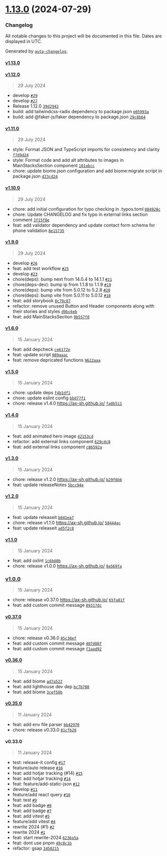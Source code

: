 

# [1.13.0](https://github.com/ax-sh/ax-sh.github.io/compare/v1.12.0...v1.13.0) (2024-07-29)

### Changelog

All notable changes to this project will be documented in this file. Dates are displayed in UTC.

Generated by [`auto-changelog`](https://github.com/CookPete/auto-changelog).

#### [v1.13.0](https://github.com/ax-sh/ax-sh.github.io/compare/v1.12.0...v1.13.0)

#### [v1.12.0](https://github.com/ax-sh/ax-sh.github.io/compare/v1.11.0...v1.12.0)

> 29 July 2024

- develop [`#29`](https://github.com/ax-sh/ax-sh.github.io/pull/29)
- develop [`#27`](https://github.com/ax-sh/ax-sh.github.io/pull/27)
- Release 1.12.0 [`39d2942`](https://github.com/ax-sh/ax-sh.github.io/commit/39d2942213c3cad5e42d63f9f6300013f7caa90f)
- build: add tailwindcss-radix dependency to package.json [`e05993a`](https://github.com/ax-sh/ax-sh.github.io/commit/e05993a5a99d1d379f344561e6e18812cf06ac02)
- build: add @faker-js/faker dependency to package.json [`29c8b64`](https://github.com/ax-sh/ax-sh.github.io/commit/29c8b64bb13979d90b798c641324848a0e35b1ad)

#### [v1.11.0](https://github.com/ax-sh/ax-sh.github.io/compare/v1.10.0...v1.11.0)

> 29 July 2024

- style: Format JSON and TypeScript imports for consistency and clarity [`f7d9d24`](https://github.com/ax-sh/ax-sh.github.io/commit/f7d9d249f0ca3f94214c039588510db31d36f7e3)
- style: Format code and add alt attributes to images in MainStacksSection component [`101abcc`](https://github.com/ax-sh/ax-sh.github.io/commit/101abcc7622ee88b2e6d94f01c57c95d0384d481)
- chore: update biome.json configuration and add biome:migrate script in package.json [`d23cd24`](https://github.com/ax-sh/ax-sh.github.io/commit/d23cd2461382b7901061b35f3c17c2ba0826c572)

#### [v1.10.0](https://github.com/ax-sh/ax-sh.github.io/compare/v1.9.0...v1.10.0)

> 29 July 2024

- chore: add initial configuration for typo checking in .typos.toml [`084928c`](https://github.com/ax-sh/ax-sh.github.io/commit/084928cf3e4cf7639c6026a0791e1022127b4ecd)
- chore: Update CHANGELOG and fix typo in external links section comment [`1f15f0e`](https://github.com/ax-sh/ax-sh.github.io/commit/1f15f0ea1304c519a354d2713b9557bea0037194)
- feat: add validator dependency and update contact form schema for phone validation [`8e15735`](https://github.com/ax-sh/ax-sh.github.io/commit/8e157353ae459c7676d695dee30240c70438de3a)

#### [v1.9.0](https://github.com/ax-sh/ax-sh.github.io/compare/v1.6.0...v1.9.0)

> 29 July 2024

- develop [`#26`](https://github.com/ax-sh/ax-sh.github.io/pull/26)
- feat: add test workflow [`#25`](https://github.com/ax-sh/ax-sh.github.io/pull/25)
- develop [`#23`](https://github.com/ax-sh/ax-sh.github.io/pull/23)
- chore(deps): bump next from 14.0.4 to 14.1.1 [`#21`](https://github.com/ax-sh/ax-sh.github.io/pull/21)
- chore(deps-dev): bump ip from 1.1.8 to 1.1.9 [`#19`](https://github.com/ax-sh/ax-sh.github.io/pull/19)
- chore(deps): bump vite from 5.0.12 to 5.2.8 [`#20`](https://github.com/ax-sh/ax-sh.github.io/pull/20)
- chore(deps): bump vite from 5.0.11 to 5.0.12 [`#18`](https://github.com/ax-sh/ax-sh.github.io/pull/18)
- feat: add storybook [`8c79c87`](https://github.com/ax-sh/ax-sh.github.io/commit/8c79c874de61eb2a47335a9b320e9bc76b9019a5)
- refactor: remove unused Button and Header components along with their stories and styles [`d9bc6eb`](https://github.com/ax-sh/ax-sh.github.io/commit/d9bc6eb0194b9bad4650f5a7daa1bda93710cfe9)
- feat: add MainStacksSection [`9b557f0`](https://github.com/ax-sh/ax-sh.github.io/commit/9b557f0dce31831e5ee83bb947a0399b03d89f8f)

#### [v1.6.0](https://github.com/ax-sh/ax-sh.github.io/compare/v1.5.0...v1.6.0)

> 15 January 2024

- feat: add depcheck [`ce6172e`](https://github.com/ax-sh/ax-sh.github.io/commit/ce6172e8e7d83d83e473acab75c6d1f222f253f9)
- feat: update script [`089aaac`](https://github.com/ax-sh/ax-sh.github.io/commit/089aaaceb003ba3c01b413db6d9788a1f95b8620)
- feat: remove depricated functions [`9622aaa`](https://github.com/ax-sh/ax-sh.github.io/commit/9622aaaa806c22e341cc82db2c8427e34a041a6f)

#### [v1.5.0](https://github.com/ax-sh/ax-sh.github.io/compare/v1.4.0...v1.5.0)

> 15 January 2024

- chore: update deps [`f4b1df1`](https://github.com/ax-sh/ax-sh.github.io/commit/f4b1df1d3aff182745c5b67c00810000b8542980)
- chore: update eslint config [`bbd77f1`](https://github.com/ax-sh/ax-sh.github.io/commit/bbd77f1b2af0726f0b03e68e4a4a7911a58f6b38)
- chore: release v1.4.0 https://ax-sh.github.io/ [`fa0b511`](https://github.com/ax-sh/ax-sh.github.io/commit/fa0b511d388fbf3dd9edc3e89b97eb6b01c180a5)

#### [v1.4.0](https://github.com/ax-sh/ax-sh.github.io/compare/v1.3.0...v1.4.0)

> 15 January 2024

- feat: add animated hero image [`42153cd`](https://github.com/ax-sh/ax-sh.github.io/commit/42153cd21c1b1b6caaa35340936dc7432fd74ae3)
- refactor: add external links component [`629cdc8`](https://github.com/ax-sh/ax-sh.github.io/commit/629cdc8c40a6e1a9ea07ee40083cb257d4ccb075)
- feat: add external links component [`c86592a`](https://github.com/ax-sh/ax-sh.github.io/commit/c86592ad6984cd271d843b619f3c77abbab75400)

#### [v1.3.0](https://github.com/ax-sh/ax-sh.github.io/compare/v1.2.0...v1.3.0)

> 15 January 2024

- chore: release v1.2.0 https://ax-sh.github.io/ [`b29f6bb`](https://github.com/ax-sh/ax-sh.github.io/commit/b29f6bb57df7f26b5dfb58fad0665377d6784579)
- feat: update releaseNotes [`5bcc94e`](https://github.com/ax-sh/ax-sh.github.io/commit/5bcc94ed3deb8da9024e393137f6a3ffef101b65)

#### [v1.2.0](https://github.com/ax-sh/ax-sh.github.io/compare/v1.1.0...v1.2.0)

> 15 January 2024

- feat: update releaseit [`b841ea7`](https://github.com/ax-sh/ax-sh.github.io/commit/b841ea7aeb2f10e63e72e3000ce5ddcb2ae9d6e8)
- chore: release v1.1.0 https://ax-sh.github.io/ [`58444ac`](https://github.com/ax-sh/ax-sh.github.io/commit/58444ac44fb242c7a0b45e8d404ae6f3da3d91c7)
- feat: update releaseit [`ad5f2c8`](https://github.com/ax-sh/ax-sh.github.io/commit/ad5f2c855477a4baa4ae66003cb64b1015b2105a)

#### [v1.1.0](https://github.com/ax-sh/ax-sh.github.io/compare/v1.0.0...v1.1.0)

> 15 January 2024

- feat: add oxlint [`1c6b60b`](https://github.com/ax-sh/ax-sh.github.io/commit/1c6b60b7cea476b4b039a2d28e0663b57adea139)
- chore: release v1.0.0 https://ax-sh.github.io/ [`9a569fa`](https://github.com/ax-sh/ax-sh.github.io/commit/9a569fae8b9d25917ed00e88c0c363dfd1fd060a)

### [v1.0.0](https://github.com/ax-sh/ax-sh.github.io/compare/v0.37.0...v1.0.0)

> 15 January 2024

- chore: release v0.37.0 https://ax-sh.github.io/ [`65fa81f`](https://github.com/ax-sh/ax-sh.github.io/commit/65fa81f66722db50e9b858979ca35cec00d763e8)
- feat: add custom commit message [`89317dc`](https://github.com/ax-sh/ax-sh.github.io/commit/89317dc4bc86aeafc1274812ce1cc1a5e593cdaa)

#### [v0.37.0](https://github.com/ax-sh/ax-sh.github.io/compare/v0.36.0...v0.37.0)

> 15 January 2024

- chore: release v0.36.0 [`85c38ef`](https://github.com/ax-sh/ax-sh.github.io/commit/85c38ef178f98de2c6a0da6d150a6db13d584ede)
- feat: add custom commit message [`407d88f`](https://github.com/ax-sh/ax-sh.github.io/commit/407d88f46c980826e6121b7e08abec9084593feb)
- feat: add custom commit message [`f1aad92`](https://github.com/ax-sh/ax-sh.github.io/commit/f1aad920f810ed777fc31db1ac015d3a38e2b021)

#### [v0.36.0](https://github.com/ax-sh/ax-sh.github.io/compare/v0.35.0...v0.36.0)

> 15 January 2024

- feat: add biome [`ad7a522`](https://github.com/ax-sh/ax-sh.github.io/commit/ad7a5226203f356801969daa3bfceae02d1c9a98)
- feat: add lighthouse dev dep [`bc7b708`](https://github.com/ax-sh/ax-sh.github.io/commit/bc7b7080868574ac624c60a11288acb7a63b14fd)
- feat: add biome [`3cef58b`](https://github.com/ax-sh/ax-sh.github.io/commit/3cef58b544fdd6eb2ed3c520a83d5e076b4318af)

#### [v0.35.0](https://github.com/ax-sh/ax-sh.github.io/compare/v0.33.0...v0.35.0)

> 11 January 2024

- feat: add env file parser [`bb42970`](https://github.com/ax-sh/ax-sh.github.io/commit/bb42970cf031059c025785f6fb65a980d6cbe8d4)
- chore: release v0.33.0 [`81cfb20`](https://github.com/ax-sh/ax-sh.github.io/commit/81cfb20d29c95a8dbeb27ea4332e3452fb64b0b6)

#### v0.33.0

> 11 January 2024

- test: release-it config [`#17`](https://github.com/ax-sh/ax-sh.github.io/pull/17)
- feature/auto release [`#16`](https://github.com/ax-sh/ax-sh.github.io/pull/16)
- feat: add hotjar tracking (#14) [`#15`](https://github.com/ax-sh/ax-sh.github.io/pull/15)
- feat: add hotjar tracking [`#14`](https://github.com/ax-sh/ax-sh.github.io/pull/14)
- feat: feature/add-static-json [`#12`](https://github.com/ax-sh/ax-sh.github.io/pull/12)
- develop [`#11`](https://github.com/ax-sh/ax-sh.github.io/pull/11)
- feature/add react query [`#10`](https://github.com/ax-sh/ax-sh.github.io/pull/10)
- feat: test [`#9`](https://github.com/ax-sh/ax-sh.github.io/pull/9)
- feat: add badge [`#8`](https://github.com/ax-sh/ax-sh.github.io/pull/8)
- feat: add badge [`#7`](https://github.com/ax-sh/ax-sh.github.io/pull/7)
- feat: add vitest [`#5`](https://github.com/ax-sh/ax-sh.github.io/pull/5)
- feature/add vitest [`#4`](https://github.com/ax-sh/ax-sh.github.io/pull/4)
- rewrite 2024 (#1) [`#2`](https://github.com/ax-sh/ax-sh.github.io/pull/2)
- rewrite 2024 [`#1`](https://github.com/ax-sh/ax-sh.github.io/pull/1)
- feat: start rewrite-2024 [`6236a5a`](https://github.com/ax-sh/ax-sh.github.io/commit/6236a5afde4c242ea51a86e972bce612def08837)
- feat: dont use pnpm [`49c8c1b`](https://github.com/ax-sh/ax-sh.github.io/commit/49c8c1baf4f4800a6132212ed7c345b0f4306d0d)
- refactor: gsap [`2450215`](https://github.com/ax-sh/ax-sh.github.io/commit/24502157f33ce6bae1f3ed1a56743218ecaef8cb)

